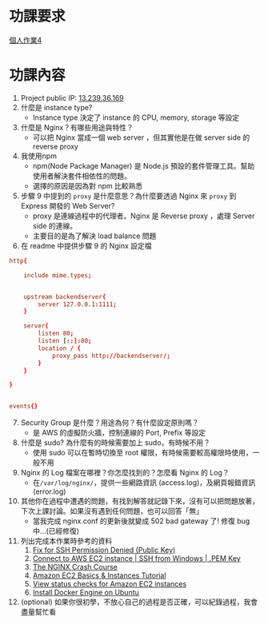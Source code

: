 # 功課要求
[個人作業4](https://lightda-tw.notion.site/20241002-W04-4-1132ceabc70c8048bbd2d228ad660156)
# 功課內容
1. Project public IP: [13.239.36.169](http://13.239.36.169)
2. 什麼是 instance type?
    * Instance type 決定了 instance 的 CPU, memory, storage 等設定
3. 什麼是 Nginx？有哪些用途與特性？
    * 可以把 Nginx 當成一個 web server ，但其實他是在做 server side 的 reverse proxy
4. 我使用npm
    * npm(Node Package Manager) 是 Node.js 預設的套件管理工具。幫助使用者解決套件相依性的問題。
    * 選擇的原因是因為對 npm 比較熟悉
5. 步驟 9 中提到的 `proxy` 是什麼意思？為什麼要透過 Nginx 來 `proxy` 到 Express 開發的 Web Server?
    * proxy 是連線過程中的代理者。Nginx 是 Reverse proxy ，處理 Server side 的連線。
    * 主要目的是為了解決 load balance 問題
6. 在 readme 中提供步驟 9 的 Nginx 設定檔
```nginx.conf
http{

    include mime.types;


    upstream backendserver{
        server 127.0.0.1:1111;
    }

    server{
        listen 80;
        listen [::]:80;
        location / {
            proxy_pass http://backendserver/;
        }
    }

}


events{}
```
7. Security Group 是什麼？用途為何？有什麼設定原則嗎？
    * 是 AWS 的虛擬防火牆，控制連線的 Port, Prefix 等設定
8. 什麼是 sudo? 為什麼有的時候需要加上 sudo，有時候不用？
    * 使用 sudo 可以在暫時切換至 root 權限，有時候需要較高權限時使用，一般不用
9. Nginx 的 Log 檔案在哪裡？你怎麼找到的？怎麼看 Nginx 的 Log？
   * 在`/var/log/nginx/`，提供一些網路資訊 (access.log)，及網頁報錯資訊 (error.log)
11. 其他你在過程中遭遇的問題，有找到解答就記錄下來，沒有可以把問題放著，下次上課討論。如果沒有遇到任何問題，也可以回答「無」
    * 當我完成 nginx.conf 的更新後就變成 502 bad gateway 了! 修復 bug 中...(已經修復)
12. 列出完成本作業時參考的資料
    1. [Fix for SSH Permission Denied (Public Key)](https://www.youtube.com/watch?v=A9CSSbten_s&t=7s)
    2. [Connect to AWS EC2 instance | SSH from Windows | .PEM Key](https://www.youtube.com/watch?v=jIxkbXB6-38&t=469s)
    3. [The NGINX Crash Course](https://www.youtube.com/watch?v=7VAI73roXaY&t=2641s)
    4. [Amazon EC2 Basics & Instances Tutorial](https://www.youtube.com/watch?v=iHX-jtKIVNA)
    5. [View status checks for Amazon EC2 instances](https://docs.aws.amazon.com/AWSEC2/latest/UserGuide/viewing_status.html)
    6. [Install Docker Engine on Ubuntu](https://docs.docker.com/engine/install/ubuntu/)
13. (optional) 如果你很初學，不放心自己的過程是否正確，可以紀錄過程，我會盡量幫忙看
